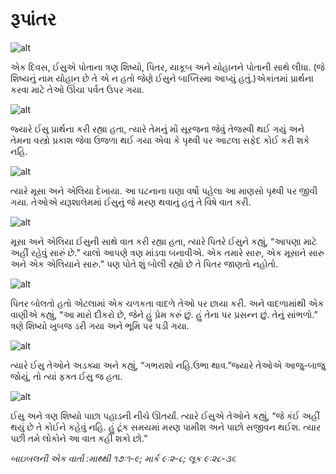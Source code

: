 # રૂપાંતર

![alt](https://cdn.door43.org/obs/jpg/360px/obs-en-36-01.jpg)

એક દિવસ, ઈસુએ પોતાના ત્રણ શિષ્યો, પિતર, યાકૂબ અને યોહાનને પોતાની સાથે લીધા. (જે શિષ્યનું નામ યોહાન છે તે એ ન હતો જેણે ઈસુને બાપ્તિસ્મા આપ્યું હતું.)એકાંતમાં પ્રાર્થના કરવા માટે તેઓ ઊંચા પર્વત ઉપર ગયા.

![alt](https://cdn.door43.org/obs/jpg/360px/obs-en-36-02.jpg)

જ્યારે ઈસુ પ્રાર્થના કરી રહ્યા હતા, ત્યારે તેમનું મોં સૂરજના જેવું તેજસ્વી થઈ ગયું અને તેમના વસ્ત્રો પ્રકાશ જેવા ઉજળા થઈ ગયા એવા કે પૃથ્વી પર આટલા સફેદ કોઈ કરી શકે નહિ.

![alt](https://cdn.door43.org/obs/jpg/360px/obs-en-36-03.jpg)

ત્યારે મૂસા અને એલિયા દેખાયા. આ ઘટનાના ઘણા વર્ષો પહેલા આ માણસો પૃથ્વી પર જીવી ગયા. તેઓએ યરૂશાલેમમાં ઈસુનું જે મરણ થવાનું હતું તે વિષે વાત કરી.

![alt](https://cdn.door43.org/obs/jpg/360px/obs-en-36-04.jpg)

મૂસા અને એલિયા ઈસુની સાથે વાત કરી રહ્યા હતા, ત્યારે પિતરે ઈસુને કહ્યું, “આપણા માટે અહીં રહેવું સારું છે.” ચાલો આપણે ત્રણ માંડવા બનાવીએ. એક તમારે સારુ, એક મૂસાને સારુ અને એક એલિયાને સારુ.” પણ પોતે શું બોલી રહ્યો છે તે પિતર જાણતો નહોતો.

![alt](https://cdn.door43.org/obs/jpg/360px/obs-en-36-05.jpg)

પિતર બોલતો હતો એટલામાં એક ચળકતા વાદળે તેઓ પર છાયા કરી. અને વાદળામાંથી એક વાણીએ કહ્યું, “આ મારો દીકરો છે, જેને હું પ્રેમ કરું છું. હું તેના પર પ્રસન્ન છું. તેનું સાંભળો.” ત્રણે શિષ્યો ખુબજ ડરી ગયા અને ભૂમિ પર પડી ગયા.

![alt](https://cdn.door43.org/obs/jpg/360px/obs-en-36-06.jpg)

ત્યારે ઈસુ તેઓને અડક્યા અને કહ્યું, “ગભરાશો નહિ.ઉભા થાવ.”જ્યારે તેઓએ આજુ-બાજુ જોયું, તો ત્યાં ફક્ત ઈસુ જ હતા. 

![alt](https://cdn.door43.org/obs/jpg/360px/obs-en-36-07.jpg)

ઈસુ અને ત્રણ શિષ્યો પાછા પહાડની નીચે ઊતર્યાં. ત્યારે ઈસુએ તેઓને કહ્યું, “જે કંઈ અહીં થયું છે તે કોઈને કહેવું નહિ. હું ટૂંક સમયમાં મરણ પામીશ અને પાછો સજીવન થઈશ. ત્યાર પછી તમે લોકોને આ વાત કહી શકો છો.”

_બાઇબલની એક વાર્તા :માથ્થી ૧૭ઃ૧-૯; માર્ક ૯ઃ૨-૮; લૂક ૯ઃ૨૮-૩૬_